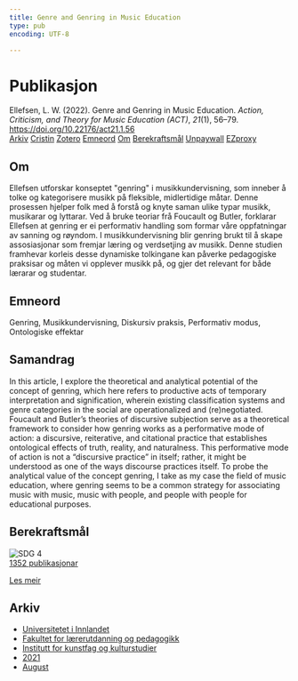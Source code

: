 ```yaml
---
title: Genre and Genring in Music Education
type: pub
encoding: UTF-8

---
```

<h1>Publikasjon</h1>
<article id="csl-bib-container-RALEB36A" class="csl-bib-container">
  <div class="csl-bib-body"> <div class="csl-entry">Ellefsen, L. W. (2022). Genre and Genring in Music Education. <i>Action, Criticism, and Theory for Music Education (ACT)</i>, <i>21</i>(1), 56–79. <a href="https://doi.org/10.22176/act21.1.56">https://doi.org/10.22176/act21.1.56</a></div> </div>
  <div class="csl-bib-buttons">
    <a href="#taxonomy-article-RALEB36A" alt="archive" class="csl-bib-button">Arkiv</a>
    <a href="https://app.cristin.no/results/show.jsf?id=1929633" alt="Cristin" class="csl-bib-button">Cristin</a>
    <a href="http://zotero.org/groups/5881554/items/RALEB36A" alt="Zotero" class="csl-bib-button">Zotero</a>
    <a href="#keywords-article-RALEB36A" alt="keywords" class="csl-bib-button">Emneord</a>
    <a href="#about-article-RALEB36A" alt="about_pub" class="csl-bib-button">Om</a>
    <a href="#sdg-article-RALEB36A" alt="sdg" class="csl-bib-button">Berekraftsmål</a>
    <a href="https://doi.org/10.22176/act21.1.56" alt="Unpaywall" class="csl-bib-button">Unpaywall</a>
    <a href="https://doi.org/10.22176/act21.1.56" alt="EZproxy" class="csl-bib-button">EZproxy</a>
  </div>
  <div id="csl-bib-meta-container-RALEB36A"></div>
</article>
<div id="csl-bib-meta-RALEB36A" class="csl-bib-meta">
  <article id="about-article-RALEB36A" class="about_pub-article">
    <h1>Om</h1>
    Ellefsen utforskar konseptet "genring" i musikkundervisning, som inneber å tolke og kategorisere musikk på fleksible, midlertidige måtar. Denne prosessen hjelper folk med å forstå og knyte saman ulike typar musikk, musikarar og lyttarar. Ved å bruke teoriar frå Foucault og Butler, forklarar Ellefsen at genring er ei performativ handling som formar våre oppfatningar av sanning og røyndom. I musikkundervisning blir genring brukt til å skape assosiasjonar som fremjar læring og verdsetjing av musikk. Denne studien framhevar korleis desse dynamiske tolkingane kan påverke pedagogiske praksisar og måten vi opplever musikk på, og gjer det relevant for både lærarar og studentar.
  </article>
  <article id="keywords-article-RALEB36A" class="keywords-article">
    <h1>Emneord</h1>
    Genring, Musikkundervisning, Diskursiv praksis, Performativ modus, Ontologiske effektar
  </article>
  <article id="abstract-article-RALEB36A" class="abstract-article">
    <h1>Samandrag</h1>
    In this article, I explore the theoretical and analytical potential of the concept of genring, which here refers to productive acts of temporary interpretation and signification, 
wherein existing classification systems and genre categories in the social are operationalized and (re)negotiated. Foucault and Butler’s theories of discursive subjection 
serve as a theoretical framework to consider how genring works as a performative 
mode of action: a discursive, reiterative, and citational practice that establishes ontological effects of truth, reality, and naturalness. This performative mode of action is 
not a “discursive practice” in itself; rather, it might be understood as one of the ways 
discourse practices itself. To probe the analytical value of the concept genring, I take 
as my case the field of music education, where genring seems to be a common strategy 
for associating music with music, music with people, and people with people for educational purposes.
  </article>
  <article id="sdg-article-RALEB36A" class="sdg-article">
    <h1>Berekraftsmål</h1>
    <div class="sdg-container"><div id="sdg4" class="sdg">
        <img src="{{< params subfolder >}}images/sdg/sdg04_nn.png" class="image" alt="SDG 4">
        <div class="sdg-overlay">
          <a href="{{< params subfolder >}}nn/archive/?sdg=4#archive" class="sdg-publication-count"><span>1352</span> publikasjonar</a>
          <p><a href="https://fn.no/om-fn/fns-baerekraftsmaal/god-utdanning?lang=nno-NO" class="sdg-read-more">Les meir</a></p>
        </div>
      </div></div>
  </article>
  <article id="taxonomy-article-RALEB36A" class="taxonomy-article">
    <h1>Arkiv</h1>
    <ul>
      <li><a href="{{< params subfolder >}}nn/archive/?key=3DCRN523">Universitetet i Innlandet</a></li>
      <li><a href="{{< params subfolder >}}nn/archive/?key=WYNZA47F">Fakultet for lærerutdanning og pedagogikk</a></li>
      <li><a href="{{< params subfolder >}}nn/archive/?key=VBB2T4VJ">Institutt for kunstfag og kulturstudier</a></li>
      <li><a href="{{< params subfolder >}}nn/archive/?key=EU3ABISV">2021</a></li>
      <li><a href="{{< params subfolder >}}nn/archive/?key=XV7V2JRG">August</a></li>
    </ul>
  </article>
</div>
